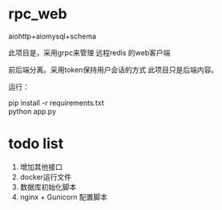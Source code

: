 # rpc_web
aiohttp+aiomysql+schema 

此项目是，采用grpc来管理 远程redis 的web客户端

前后端分离。采用token保持用户会话的方式
此项目只是后端内容。

运行：

pip install -r requirements.txt   
python app.py


# todo list
1. 增加其他接口
2. docker运行文件
3. 数据库初始化脚本
4. nginx + Gunicorn 配置脚本
